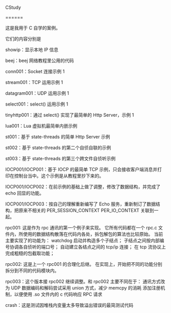 CStudy

======

这是我用于 C 自学的案例。

它们的内容分别是

showip：显示本地 IP 信息

beej：beej 网络教程里公用的代码

conn001：Socket 连接示例 1

stream001：TCP 运用示例 1

datagram001：UDP 运用示例 1

select001：select() 运用示例 1

tinyhttp001：通过 select() 实现了最简单的 Http Server，示例 1

lua001：Lua 虚拟机最简单内嵌示例

st001：基于 state-threads 的简单 Http Server 示例

st002：基于 state-threads 的第二个自侦自联的示例

st003：基于 state-threads 的第三个跨文件自侦听示例

IOCP001/IOCP001：基于 IOCP 的最简单 TCP 示例，只会接收客户端消息并打印在控制台当中。这个示例是从教程里抄下来的。

IOCP001/IOCP002：在前示例的基础上做了调整，修改了数据结构，并完成了 echo 回显的功能。

IOCP001/IOCP003：按自己的理解重新编写了 Echo 服务，重新制订了数据结构，把原来不相关的 PER_SESSION_CONTEXT PER_IO_CONTEXT 关联到一起。

rpc001: 这是作为 rpc 通讯的第一个例子来实现。
它所有代码都在一个 rpc.c 文件内，所使用的数据结构散落在代码内各处，拆包解包的算法也比较原始。
当前主要实现了的功能为：
watchdog 启动并构造多个子结点；
子结点之间按内部编号协调各自侦听的端口号；
自动建立各结点之间的 tcp/ip 连接；
在 tcp 流协议上完成粗糙的包截取功能；

rpc002: 这是上一个 rpc001 的合理化后继。
在实现上，开始把不同的功能分别拆分到不同的代码模块内。

rpc003：这个版本接 rpc002 继续调整。和 rpc002 主要不同在于：
  通讯方式改为 UDP
  数据编码和解码尝试采用 union 方式，减少 memcpy 的消耗
  添加注册机制，以便使用 .so 文件内的 c 代码响应 RPC 请求

crash：这是测试因堆栈内变量太多导致溢出错误的最简测试代码
